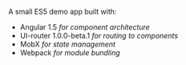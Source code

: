 A small ES5 demo app built with:
- Angular 1.5 _for component architecture_
- UI-router 1.0.0-beta.1 _for routing to components_
- MobX _for state management_
- Webpack _for module bundling_